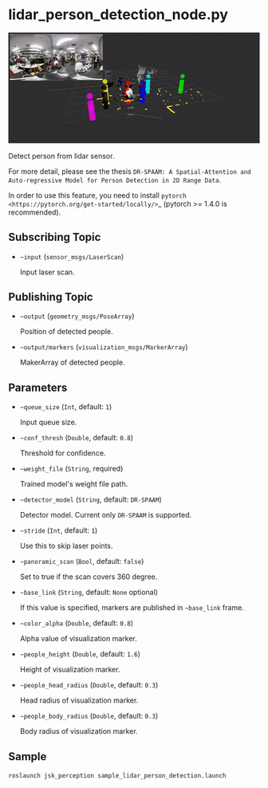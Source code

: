 # lidar_person_detection_node.py

![](images/lidar_person_detection_node.gif)

Detect person from lidar sensor.

For more detail, please see the thesis `DR-SPAAM: A Spatial-Attention and Auto-regressive Model for Person Detection in 2D Range Data`.

In order to use this feature, you need to install `pytorch <https://pytorch.org/get-started/locally/>`_ (pytorch >= 1.4.0 is recommended).


## Subscribing Topic

* `~input` (`sensor_msgs/LaserScan`)

  Input laser scan.


## Publishing Topic

* `~output` (`geometry_msgs/PoseArray`)

  Position of detected people.

* `~output/markers` (`visualization_msgs/MarkerArray`)

  MakerArray of detected people.

## Parameters

* `~queue_size` (`Int`, default: `1`)

  Input queue size.

* `~conf_thresh` (`Double`, default: `0.8`)

  Threshold for confidence.

* `~weight_file` (`String`, required)

  Trained model's weight file path.

* `~detector_model` (`String`, default: `DR-SPAAM`)

  Detector model. Current only `DR-SPAAM` is supported.

* `~stride` (`Int`, default: `1`)

  Use this to skip laser points.

* `~panoramic_scan` (`Bool`, default: `false`)

  Set to true if the scan covers 360 degree.

* `~base_link` (`String`, default: `None` optional)

  If this value is specified, markers are published in `~base_link` frame.

* `~color_alpha` (`Double`, default: `0.8`)

  Alpha value of visualization marker.

* `~people_height` (`Double`, default: `1.6`)

  Height of visualization marker.

* `~people_head_radius` (`Double`, default: `0.3`)

  Head radius of visualization marker.

* `~people_body_radius` (`Double`, default: `0.3`)

  Body radius of visualization marker.

## Sample

```bash
roslaunch jsk_perception sample_lidar_person_detection.launch
```
